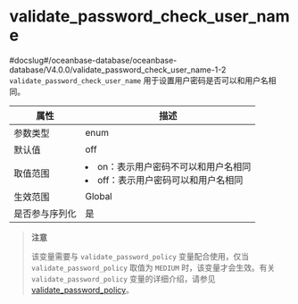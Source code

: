 validate_password_check_user_name
======================================================

#docslug#/oceanbase-database/oceanbase-database/V4.0.0/validate_password_check_user_name-1-2
`validate_password_check_user_name` 用于设置用户密码是否可以和用户名相同。

| **属性**  |                                                              **描述**                                                               |
|---------|-----------------------------------------------------------------------------------------------------------------------------------|
| 参数类型    | enum                                                                                                                              |
| 默认值     | off                                                                                                                               |
| 取值范围    | <li> on：表示用户密码不可以和用户名相同   <li> off：表示用户密码可以和用户名相同    |
| 生效范围    | Global                                                                                                                            |
| 是否参与序列化 | 是                                                                                                                                 |
> **注意**
> 
> 该变量需要与 `validate_password_policy` 变量配合使用，仅当 `validate_password_policy` 取值为 `MEDIUM` 时，该变量才会生效。有关 `validate_password_policy` 变量的详细介绍，请参见 [validate_password_policy](142.validate_password_policy-of-mysql-mode.md)。
